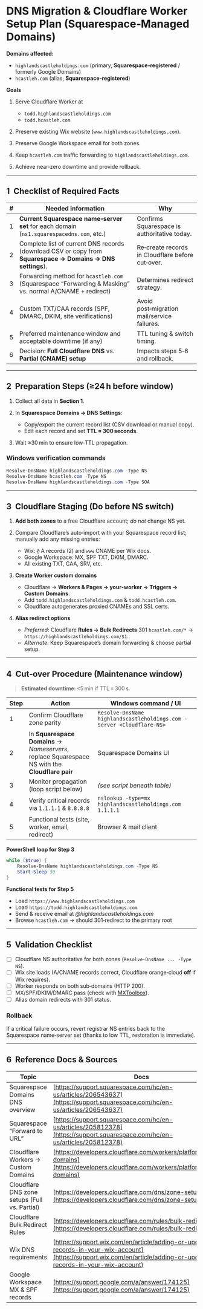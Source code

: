 # DNS Migration & Cloudflare Worker Setup Plan (Squarespace‑Managed Domains)

**Domains affected:**

* `highlandscastleholdings.com` (primary, **Squarespace‑registered** / formerly Google Domains)
* `hcastleh.com` (alias, **Squarespace‑registered**)

**Goals**

1. Serve Cloudflare Worker at

   * `todd.highlandscastleholdings.com`
   * `todd.hcastleh.com`
2. Preserve existing Wix website (`www.highlandscastleholdings.com`).
3. Preserve Google Workspace email for both zones.
4. Keep `hcastleh.com` traffic forwarding to `highlandscastleholdings.com`.
5. Achieve near‑zero downtime and provide rollback.

---

## 1  Checklist of Required Facts

| # | Needed information                                                                                         | Why                                              |
| - | ---------------------------------------------------------------------------------------------------------- | ------------------------------------------------ |
| 1 | **Current Squarespace name‑server set** for each domain (`ns1.squarespacedns.com`, etc.)                   | Confirms Squarespace is authoritative today.     |
| 2 | Complete list of current DNS records (download CSV or copy from **Squarespace → Domains → DNS settings**). | Re‑create records in Cloudflare before cut‑over. |
| 3 | Forwarding method for `hcastleh.com` (Squarespace “Forwarding & Masking” vs. normal A/CNAME + redirect)    | Determines redirect strategy.                    |
| 4 | Custom TXT/CAA records (SPF, DMARC, DKIM, site verifications)                                              | Avoid post‑migration mail/service failures.      |
| 5 | Preferred maintenance window and acceptable downtime (if any)                                              | TTL tuning & switch timing.                      |
| 6 | Decision: **Full Cloudflare DNS** vs. **Partial (CNAME) setup**                                            | Impacts steps 5‑6 and rollback.                  |

---

## 2  Preparation Steps (≥24 h before window)

1. Collect all data in **Section 1**.
2. In **Squarespace Domains → DNS Settings**:

   * Copy/export the current record list (CSV download or manual copy).
   * Edit each record and set **TTL = 300 seconds**.
3. Wait ≥30 min to ensure low‑TTL propagation.

### Windows verification commands

```powershell
Resolve-DnsName highlandscastleholdings.com -Type NS
Resolve-DnsName hcastleh.com -Type NS
Resolve-DnsName highlandscastleholdings.com -Type SOA
```

---

## 3  Cloudflare Staging (Do **before** NS switch)

1. **Add both zones** to a free Cloudflare account; *do not* change NS yet.
2. Compare Cloudflare’s auto‑import with your Squarespace record list; manually add any missing entries:

   * Wix: `@` A records (2) and `www` CNAME per Wix docs.
   * Google Workspace: MX, SPF TXT, DKIM, DMARC.
   * All existing TXT, CAA, SRV, etc.
3. **Create Worker custom domains**

   * Cloudflare → **Workers & Pages → your‑worker → Triggers → Custom Domains**.
   * Add `todd.highlandscastleholdings.com` & `todd.hcastleh.com`.
   * Cloudflare autogenerates proxied CNAMEs and SSL certs.
4. **Alias redirect options**

   * *Preferred*: Cloudflare **Rules → Bulk Redirects** 301 `hcastleh.com/*` → `https://highlandscastleholdings.com/$1`.
   * *Alternate*: Keep Squarespace’s domain forwarding & choose partial setup.

---

## 4  Cut‑over Procedure (Maintenance window)

> **Estimated downtime:** <5 min if TTL = 300 s.

| Step | Action                                                                                          | Windows command / UI                                                  |
| ---- | ----------------------------------------------------------------------------------------------- | --------------------------------------------------------------------- |
| 1    | Confirm Cloudflare zone parity                                                                  | `Resolve-DnsName highlandscastleholdings.com -Server <Cloudflare-NS>` |
| 2    | In **Squarespace Domains** → *Nameservers*, replace Squarespace NS with the **Cloudflare pair** | Squarespace Domains UI                                                |
| 3    | Monitor propagation (loop script below)                                                         | *(see script beneath table)*                                          |
| 4    | Verify critical records via `1.1.1.1` & `8.8.8.8`                                               | `nslookup -type=mx highlandscastleholdings.com 1.1.1.1`               |
| 5    | Functional tests (site, worker, email, redirect)                                                | Browser & mail client                                                 |

**PowerShell loop for Step 3**

```powershell
while ($true) {
    Resolve-DnsName highlandscastleholdings.com -Type NS
    Start-Sleep 30
}
```

**Functional tests for Step 5**

* Load `https://www.highlandscastleholdings.com`
* Load `https://todd.highlandscastleholdings.com`
* Send & receive email at *@highlandscastleholdings.com*
* Browse `hcastleh.com` → should 301‑redirect to the primary root

---

## 5  Validation Checklist

* [ ] Cloudflare NS authoritative for both zones (`Resolve‑DnsName ... -Type NS`).
* [ ] Wix site loads (A/CNAME records correct, Cloudflare orange‑cloud **off** if Wix requires).
* [ ] Worker responds on both sub‑domains (HTTP 200).
* [ ] MX/SPF/DKIM/DMARC pass (check with [MXToolbox](https://mxtoolbox.com)).
* [ ] Alias domain redirects with 301 status.

### Rollback

If a critical failure occurs, revert registrar NS entries back to the Squarespace name‑server set (thanks to low TTL, restoration is immediate).

---

## 6  Reference Docs & Sources

| Topic                                         | Docs                                                                                                                                                                   |
| --------------------------------------------- | ---------------------------------------------------------------------------------------------------------------------------------------------------------------------- |
| Squarespace Domains DNS overview              | [https://support.squarespace.com/hc/en-us/articles/206543637](https://support.squarespace.com/hc/en-us/articles/206543637)                                             |
| Squarespace “Forward to URL”                  | [https://support.squarespace.com/hc/en-us/articles/205812378](https://support.squarespace.com/hc/en-us/articles/205812378)                                             |
| Cloudflare Workers → Custom Domains           | [https://developers.cloudflare.com/workers/platform/custom-domains](https://developers.cloudflare.com/workers/platform/custom-domains)                                 |
| Cloudflare DNS zone setups (Full vs. Partial) | [https://developers.cloudflare.com/dns/zone-setups](https://developers.cloudflare.com/dns/zone-setups)                                                                 |
| Cloudflare Bulk Redirect Rules                | [https://developers.cloudflare.com/rules/bulk-redirects](https://developers.cloudflare.com/rules/bulk-redirects)                                                       |
| Wix DNS requirements                          | [https://support.wix.com/en/article/adding-or-updating-records-in-your-wix-account](https://support.wix.com/en/article/adding-or-updating-records-in-your-wix-account) |
| Google Workspace MX & SPF records             | [https://support.google.com/a/answer/174125](https://support.google.com/a/answer/174125)                                                                               |
